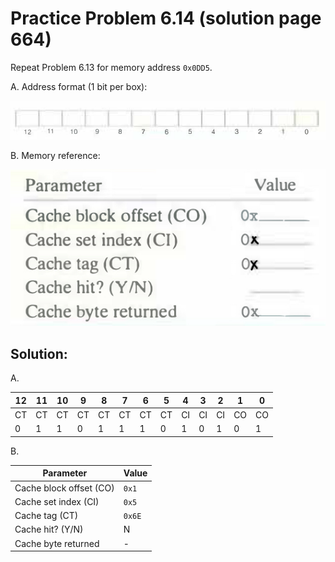 # Practice Problem 6.14 (solution page 664)
Repeat Problem 6.13 for memory address `0x0DD5`.

A. Address format (1 bit per box):

![](./images/6.12_2.png)

B. Memory reference:

![](./images/6.13.png)

## Solution:

A.

|12|11|10|9|8|7|6|5|4|3|2|1|0|
|-|-|-|-|-|-|-|-|-|-|-|-|-|
|CT|CT|CT|CT|CT|CT|CT|CT|CI|CI|CI|CO|CO|
|0|1|1|0|1|1|1|0|1|0|1|0|1|

B.

|Parameter|Value|
|-|-|
|Cache block offset (CO)|`0x1`|
|Cache set index (CI)|`0x5`|
|Cache tag (CT)|`0x6E`|
|Cache hit? (Y/N)|N|
|Cache byte returned|-|
